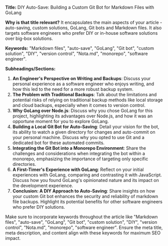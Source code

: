 **Title:** DIY Auto-Save: Building a Custom Git Bot for Markdown Files with GoLang

**Why is that title relevant?** It encapsulates the main aspects of your article - auto-saving, custom solutions, GoLang, Git bots and Markdown files. It also targets software engineers who prefer DIY or in-house software solutions over big-box solutions.

**Keywords:** "Markdown files", "auto-save", "GoLang", "Git bot", "custom solution", "DIY", "version control", "Nota.md", "monorepo", "software engineer".

**Subheadings/Sections:**

1. **An Engineer's Perspective on Writing and Backups**: Discuss your personal experience as a software engineer who enjoys writing, and how this led to the need for a more robust backup system.
2. **The Problem with Traditional Backups**: Talk about the limitations and potential risks of relying on traditional backup methods like local storage and cloud backups, especially when it comes to version control.
3. **Why GoLang over Node.js**: Discuss why you chose GoLang for this project, highlighting its advantages over Node.js, and how it was an opportune moment for you to explore GoLang.
4. **Building a Local Git Bot for Auto-Saving**: Detail your vision for the bot, its ability to watch a given directory for changes and auto-commit on your personal machine. Discuss why you opted to use Git and a dedicated bot for these automated commits.
5. **Integrating the Git Bot into a Monorepo Environment**: Share the challenges and considerations when integrating the bot within a monorepo, emphasizing the importance of targeting only specific directories.
6. **A First-Timer's Experience with GoLang**: Reflect on your initial experiences with GoLang, comparing and contrasting it with JavaScript. Discuss how you found GoLang's opinionated nature and its impact on the development experience.
7. **Conclusion: A DIY Approach to Auto-Saving**: Share insights on how your custom Git bot enhances the security and reliability of markdown file backups. Highlight its potential benefits for other software engineers who prefer DIY solutions.

Make sure to incorporate keywords throughout the article like "Markdown files", "auto-save", "GoLang", "Git bot", "custom solution", "DIY", "version control", "Nota.md", "monorepo", "software engineer". Ensure the meta title, meta description, and content align with these keywords for maximum SEO impact.